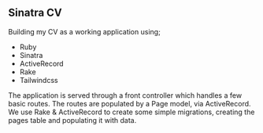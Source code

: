 ## Sinatra CV

Building my CV as a working application using;

* Ruby
* Sinatra
* ActiveRecord
* Rake
* Tailwindcss

The application is served through a front controller which handles a few basic routes.
The routes are populated by a Page model, via ActiveRecord.
We use Rake & ActiveRecord to create some simple migrations, creating the pages table and populating it with data.
